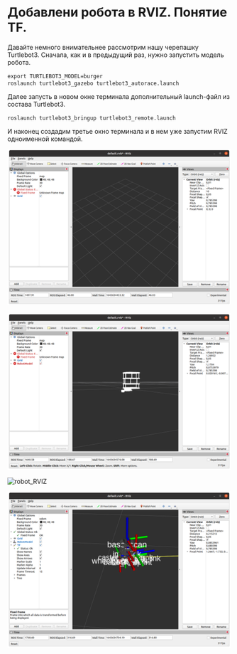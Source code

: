 # Добавлени робота в RVIZ. Понятие TF.

Давайте немного внимательнее рассмотрим нашу черепашку Turtlebot3. 
Сначала, как и в предыдущий раз, нужно запустить модель робота. 
```
export TURTLEBOT3_MODEL=burger
roslaunch turtlebot3_gazebo turtlebot3_autorace.launch
```
Далее запусть в новом окне терминала дополнительный launch-файл из состава Turtlebot3.
```
roslaunch turtlebot3_bringup turtlebot3_remote.launch
```
И наконец создадим третье окно терминала и в нем уже запустим RVIZ одноименной командой.

![default_RVIZ](../assets/default_RVIZ.png)

![TF_error](../assets/TF_error.png)

![robot_RVIZ](../assets/robot_RVIZ.png)

![rviz_tf](../assets/rviz_tf.png)
